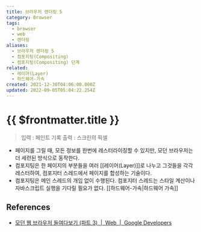 ```yaml
---
title: 브라우저 렌더링 5
category: Browser
tags:
  - browser
  - web
  - 렌더링
aliases:
  - 브라우저 렌더링 5
  - 컴포지팅(Compositing)
  - 컴포지팅(Compositing) 단계
related:
  - 레이어(Layer)
  - 하드웨어-가속
created: 2021-12-30T04:06:00.000Z
updated: 2022-09-05T05:04:22.254Z
---
```


# {{ $frontmatter.title }}

> 입력 : 페인트 기록
> 출력 : 스크린의 픽셀

- 페이지를 그릴 때, 모든 정보를 한번에 레스터라이징할 수 있지만, 모던 브라우저는 더 세련된 방식으로 동작한다.
- 컴포지팅은 한 페이지의 부분들을 여러 [[레이어(Layer)]]로 나누고 그것들을 각각 레스터하여, 컴포지터 스레드에서 페이지를 합성하는 기술이다.
- 컴포지팅은 메인 스레드의 개입 없이 수행된다. 컴포지터 스레드는 스타일 계산이나 자바스크립트 실행을 기다릴 필요가 없다. [[하드웨어-가속|하드웨어 가속]]

## References

- [모던 웹 브라우저 들여다보기 (파트 3)  |  Web  |  Google Developers](https://developers.google.com/web/updates/2018/09/inside-browser-part3?hl=ko#%EC%BB%B4%ED%8F%AC%EC%A7%80%ED%8C%85)
